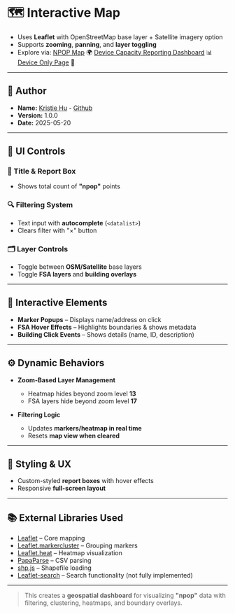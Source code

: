 # 🗺️ Interactive Map

- Uses **Leaflet** with OpenStreetMap base layer + Satellite imagery option  
- Supports **zooming**, **panning**, and **layer toggling**
- Explore via: [NPOP Map](https://kristiehu.github.io/Leaflet-Npop-Map/main/) 🌍
               [Device Capacity Reporting Dashboard](https://kristiehu.github.io/Leaflet-Npop-Map/main/capacityReport.html) 📊
               [Device Only Page](https://kristiehu.github.io/Leaflet-Npop-Map/main/capacityReport.html) 🔧

---

## 👤 Author

- **Name:** [Kristie Hu](https://www.kristiehu.com/) - [Github](https://github.com/Kristiehu)
- **Version:** 1.0.0
- **Date:** 2025-05-20

---

## 🧩 UI Controls

### 📝 Title & Report Box
- Shows total count of **"npop"** points

### 🔍 Filtering System
- Text input with **autocomplete** (`<datalist>`)
- Clears filter with "×" button

### 🗂️ Layer Controls
- Toggle between **OSM/Satellite** base layers
- Toggle **FSA layers** and **building overlays**

---

## 🧭 Interactive Elements

- **Marker Popups** – Displays name/address on click  
- **FSA Hover Effects** – Highlights boundaries & shows metadata  
- **Building Click Events** – Shows details (name, ID, description)

---

## ⚙️ Dynamic Behaviors

- **Zoom-Based Layer Management**
  - Heatmap hides beyond zoom level **13**
  - FSA layers hide beyond zoom level **17**

- **Filtering Logic**
  - Updates **markers/heatmap in real time**
  - Resets **map view when cleared**

---

## 🎨 Styling & UX

- Custom-styled **report boxes** with hover effects  
- Responsive **full-screen layout**

---

## 📚 External Libraries Used

- [Leaflet](https://leafletjs.com/) – Core mapping  
- [Leaflet.markercluster](https://github.com/Leaflet/Leaflet.markercluster) – Grouping markers  
- [Leaflet.heat](https://github.com/Leaflet/Leaflet.heat) – Heatmap visualization  
- [PapaParse](https://www.papaparse.com/) – CSV parsing  
- [shp.js](https://github.com/calvinmetcalf/shapefile-js) – Shapefile loading  
- [Leaflet-search](https://github.com/stefanocudini/leaflet-search) – Search functionality (not fully implemented)

---

> This creates a **geospatial dashboard** for visualizing **"npop"** data with filtering, clustering, heatmaps, and boundary overlays.

